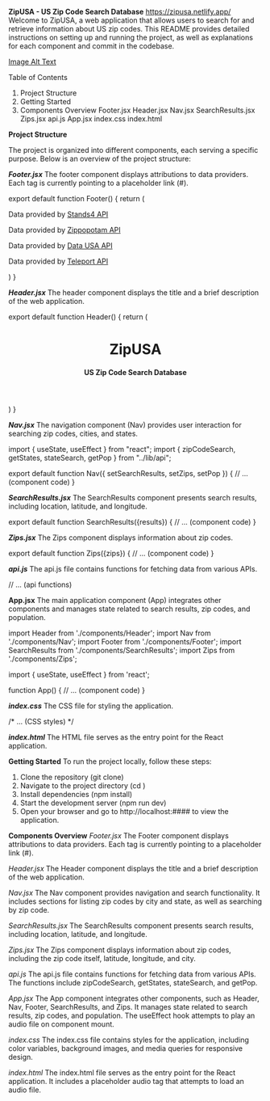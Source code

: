 **ZipUSA - US Zip Code Search Database**             https://zipusa.netlify.app/ 
Welcome to ZipUSA, a web application that allows users to search for and retrieve information about US zip codes. This README provides detailed instructions on setting up and running the project, as well as explanations for each component and commit in the codebase.

[Image Alt Text](https://drive.google.com/file/d/1zNOQk93slyUyK9OYu2wYvEFUVmoehBAS/view)














Table of Contents

1. Project Structure
2. Getting Started
3. Components Overview
    Footer.jsx
    Header.jsx
    Nav.jsx
    SearchResults.jsx
    Zips.jsx
    api.js
    App.jsx
    index.css
    index.html

**Project Structure**

The project is organized into different components, each serving a specific purpose. Below is an overview of the project structure:

***Footer.jsx***
The footer component displays attributions to data providers. Each <a> tag is currently pointing to a placeholder link (#).

export default function Footer() {
    return (
        <footer>
            <p>Data provided by <a href="#" target="_blank">Stands4 API</a></p>
            <p>Data provided by <a href="#" target="_blank">Zippopotam API</a></p>
            <p>Data provided by <a href="#" target="_blank">Data USA API</a></p>
            <p>Data provided by <a href="#" target="_blank">Teleport API</a></p>
        </footer>
    )
}


***Header.jsx***
The header component displays the title and a brief description of the web application.

export default function Header() {
    return (
        <header>
            <h1>ZipUSA</h1>
            <h4>US Zip Code Search Database</h4>
        </header>
    )
}


***Nav.jsx***
The navigation component (Nav) provides user interaction for searching zip codes, cities, and states.

import { useState, useEffect } from "react";
import { zipCodeSearch, getStates, stateSearch, getPop } from "../lib/api";

export default function Nav({ setSearchResults, setZips, setPop }) {
    // ... (component code)
}


***SearchResults.jsx***
The SearchResults component presents search results, including location, latitude, and longitude.

export default function SearchResults({results}) {
    // ... (component code)
}


***Zips.jsx***
The Zips component displays information about zip codes.

export default function Zips({zips}) {
    // ... (component code)
}


***api.js***
The api.js file contains functions for fetching data from various APIs.

// ... (api functions)


**App.jsx**
The main application component (App) integrates other components and manages state related to search results, zip codes, and population.

import Header from './components/Header';
import Nav from './components/Nav';
import Footer from './components/Footer';
import SearchResults from './components/SearchResults';
import Zips from './components/Zips';

import { useState, useEffect } from 'react';

function App() {
    // ... (component code)
}


***index.css***
The CSS file for styling the application.

/* ... (CSS styles) */


***index.html***
The HTML file serves as the entry point for the React application.

<!doctype html>
<html lang="en">
  <head>
    <!-- ... (head content) -->
  </head>
  <body>
    <div id="root"></div>
    <script type="module" src="/src/main.jsx"></script>
    <!-- ... (audio tag) -->
  </body>
</html>




**Getting Started**
To run the project locally, follow these steps:

1.  Clone the repository (git clone)
2.  Navigate to the project directory (cd )
3.  Install dependencies (npm install)
4.  Start the development server (npm run dev)
5.  Open your browser and go to http://localhost:#### to view the application.





**Components Overview**
*Footer.jsx*
The Footer component displays attributions to data providers. Each <a> tag is currently pointing to a placeholder link (#).

*Header.jsx*
The Header component displays the title and a brief description of the web application.

*Nav.jsx*
The Nav component provides navigation and search functionality. It includes sections for listing zip codes by city and state, as well as searching by zip code.

*SearchResults.jsx*
The SearchResults component presents search results, including location, latitude, and longitude.

*Zips.jsx*
The Zips component displays information about zip codes, including the zip code itself, latitude, longitude, and city.

*api.js*
The api.js file contains functions for fetching data from various APIs. The functions include zipCodeSearch, getStates, stateSearch, and getPop.

*App.jsx*
The App component integrates other components, such as Header, Nav, Footer, SearchResults, and Zips. It manages state related to search results, zip codes, and population. The useEffect hook attempts to play an audio file on component mount.

*index.css*
The index.css file contains styles for the application, including color variables, background images, and media queries for responsive design.

*index.html*
The index.html file serves as the entry point for the React application. It includes a placeholder audio tag that attempts to load an audio file.
